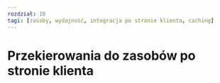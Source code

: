 ```yaml
---
rozdział: 10
tagi: [zasoby, wydajność, integracja po stronie klienta, caching]
---
```


# Przekierowania do zasobów po stronie klienta

 
